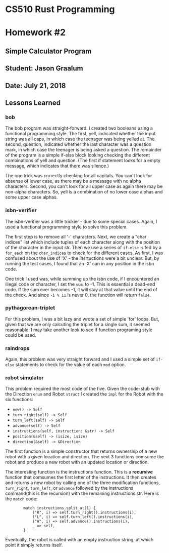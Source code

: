 # CS510 Rust Programming
# Homework #2

## Simple Calculator Program
## Student: Jason Graalum
## Date: July 21, 2018

## Lessons Learned
### bob
The bob program was straight-forward.  I created two booleans using a functional programming style. The first, yell, indicated whether the input string was all caps, in which case the teenager was being yelled at. The second, question, indicated whether the last character was a question mark, in which case the teenager is being asked a question.
The remainder of the program is a simple if-else block looking checking the different combinations of yell and question. (The first if statement looks for a empty message, which indicates that there was silence.)

The one trick was correctly checking for all capitals. You can't look for absense of lower case, as there may be a message with no alpha characters. Second, you can't look for all upper case as again there may be non-alpha characters. So, yell is a combination of no lower case alphas and some upper case alphas.

### isbn-verifier
The isbn-verifier was a little trickier - due to some special cases. Again, I used a functional programming style to solve this problem. 

The first step is to remove all '-' characters. Next, we create a "char indices" list which include tuples of each character along with the position of the character in the input str. Then we use a series of `if-else's` fed by a `for_each` on the `char_indices` to check for the different cases.  As first, I was confused about the use of 'X' - the insrtuctions were a bit unclear. But, by running the test cases, I found that an 'X' can in any position in the isbn code.

One trick I used was, while summing up the isbn code, if I encountered an illegal code or character, I set the `sum `to -1.  This is essential a dead-end code. If the sum ever becomes -1, it will stay at that value until the end of the check.  And since `-1 % 11` is never 0, the function will return `false`.


### pythagorean-triplet
For this problem, I was a bit lazy and wrote a set of simple 'for' loops. But, given that we are only calcuting the triplet for a single sum, it seemed reasonable. I may take another look to see if function programing style could be used.

### raindrops
Again, this problem was very straight forward and I used a simple set of `if-else` statements to check for the value of each `mod` option.

### robot simulator
This problem required the most code of the five. Given the code-stub with the Direction `enum` and Robot `struct` I created the `impl` for the Robot with the six functions: 

* `new() -> Self` 
* `turn_right(self) -> Self`
* `turn_left(self) -> Self` 
* `advance(self) -> Self`
* `instructions(self, instruction: &str) -> Self`
* `position(&self) -> (isize, isize)`
* `direction(&self) -> &Direction`

The first function is a simple constructor that returns ownership of a new robot with a given location and direction. The next 3 functions comsume the robot and produce a new robot with an updated location or direction.

The interesting function is the instructions function. This is a **recursive** function that comsumes the first letter of the instructions. It then creates and returns a new robot by calling one of the three modification functions, `turn_right`, `turn_left`, or `advance` followed by the instructions command(this is the recursion) with the remaining instructions str. Here is the `match` code:

```
        match instructions.split_at(1) {
            ("R", i) => self.turn_right().instructions(i),
            ("L", i) => self.turn_left().instructions(i),
            ("A", i) => self.advance().instructions(i),
            _ => self,
        }
```

Eventually, the robot is called with an empty instruction string, at which point it simply returns itself.



